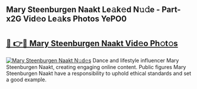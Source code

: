 ## Mary Steenburgen Naakt Le𝚊k𝚎d N𝚞𝚍e - Part-x2G Vid𝚎o Le𝚊ks Photos YePO0

# <h2><a href="http://fb6n1f2.evod.top/?m=Mary+Steenburgen+Naakt">🔗 👉🔴 Mary Steenburgen Naakt Vid𝚎o Ph𝚘t𝚘s</a></h2>

[![Mary Steenburgen Naakt N𝚞d𝚎s](https://i.imgur.com/8V9OHl7.gif)](http://fb6n1f2.evod.top/?m=Mary+Steenburgen+Naakt)
Dance and lifestyle influencer Mary Steenburgen Naakt, creating engaging online content. Public figures Mary Steenburgen Naakt have a responsibility to uphold ethical standards and set a good example. 
